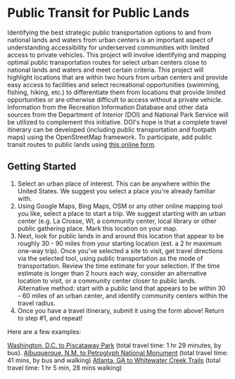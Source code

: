 # Public Transit for Public Lands

Identifying the best strategic public transportation options to and from national lands and waters from urban centers is an important aspect of understanding accessibility for underserved communities with limited access to private vehicles. This project will involve identifying and mapping optimal public transportation routes for select urban centers close to national lands and waters and meet certain criteria. This project will highlight locations that are within two hours from urban centers and provide easy access to facilities and select recreational opportunities (swimming, fishing, hiking, etc.) to differentiate them from locations that provide limited opportunities or are otherwise difficult to access without a private vehicle. Information from the Recreation Information Database and other data sources from the Department of Interior (DOI) and National Park Service will be utilized to complement this initiative. DOI's hope is that a complete travel itinerary can be developed (including public transportation and footpath maps) using the OpenStreetMap framework. To participate, add public transit routes to public lands using [this online form](http://bit.ly/doimaps).

## Getting Started

1. Select an urban place of interest.  This can be anywhere within the United States.  We suggest you select a place you're already familiar with. 
2. Using Google Maps, Bing Maps, OSM or any other online mapping tool you like, select a place to start a trip.  We suggest starting with an urban center (e.g. La Crosse, WI, a community center, local library or other public gathering place.  Mark this location on your map.
3. Next, look for public lands in and around this location that appear to be roughly 30 - 90 miles from your starting location (est. a 2 hr maximum one-way trip).  Once you've selected a site to visit, get travel directions via the selected tool, using public transportation as the mode of transportation.  Review the time estimate for your selection.  If the time estimate is longer than 2 hours each way, consider an alternative location to visit, or a community center closer to public lands.  Alternative method: start with a public land that appears to be within 30 - 60 miles of an urban center, and identify community centers within the travel radius.
4. Once you have a travel itinerary, submit it using the form above!  Return to step #1, and repeat!

Here are a few examples:

[Washington, D.C. to Piscataway Park](https://goo.gl/maps/dksysQbgY1k) (total travel time: 1 hr 29 minutes, by bus).
[Albuquerque, N.M. to Petroglyph National Monument](https://goo.gl/maps/YE1ytxM41iu) (total travel time: 41 mins, by bus and walking)
[Atlanta, GA to Whitewater Creek Trails](https://goo.gl/maps/EbCcpNnqDoq) (total travel time: 1 hr 5 min, 28 mins walking)

